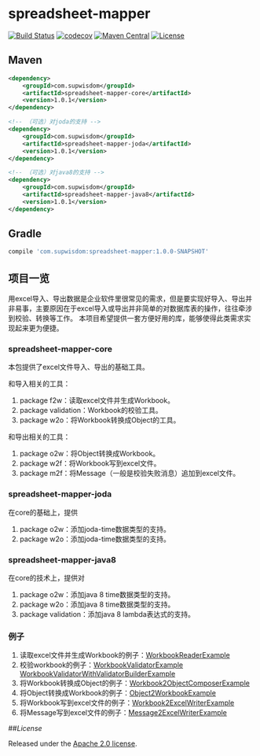 # spreadsheet-mapper
[![Build Status](https://travis-ci.org/supwisdom/spreadsheet-mapper.svg?branch=develop)](https://travis-ci.org/supwisdom/spreadsheet-mapper)
[![codecov](https://codecov.io/gh/supwisdom/spreadsheet-mapper/branch/develop/graph/badge.svg)](https://codecov.io/gh/supwisdom/spreadsheet-mapper)
[![Maven Central](https://maven-badges.herokuapp.com/maven-central/com.supwisdom/spreadsheet-mapper/badge.svg)](https://maven-badges.herokuapp.com/maven-central/com.supwisdom/spreadsheet-mapper)
[![License](https://img.shields.io/badge/license-Apache%202-4EB1BA.svg)](https://www.apache.org/licenses/LICENSE-2.0.html)

## Maven

```xml
<dependency>
    <groupId>com.supwisdom</groupId>
    <artifactId>spreadsheet-mapper-core</artifactId>
    <version>1.0.1</version>
</dependency>

<!-- （可选）对joda的支持 -->
<dependency>
    <groupId>com.supwisdom</groupId>
    <artifactId>spreadsheet-mapper-joda</artifactId>
    <version>1.0.1</version>
</dependency>

<!-- （可选）对java8的支持 -->
<dependency>
    <groupId>com.supwisdom</groupId>
    <artifactId>spreadsheet-mapper-java8</artifactId>
    <version>1.0.1</version>
</dependency>

```

## Gradle

``` groovy
compile 'com.supwisdom:spreadsheet-mapper:1.0.0-SNAPSHOT'
```

## 项目一览
 
用excel导入、导出数据是企业软件里很常见的需求，但是要实现好导入、导出并非易事，主要原因在于excel导入或导出并非简单的对数据库表的操作，往往牵涉到校验、转换等工作。
本项目希望提供一套方便好用的库，能够使得此类需求实现起来更为便捷。

### spreadsheet-mapper-core

本包提供了excel文件导入、导出的基础工具。

和导入相关的工具：

1. package f2w：读取excel文件并生成Workbook。
1. package validation：Workbook的校验工具。
1. package w2o：将Workbook转换成Object的工具。

和导出相关的工具：

1. package o2w：将Object转换成Workbook。
1. package w2f：将Workbook写到excel文件。
1. package m2f：将Message（一般是校验失败消息）追加到excel文件。

### spreadsheet-mapper-joda

在core的基础上，提供

1. package o2w：添加joda-time数据类型的支持。
1. package w2o：添加joda-time数据类型的支持。

### spreadsheet-mapper-java8

在core的技术上，提供对

1. package o2w：添加java 8 time数据类型的支持。
1. package w2o：添加java 8 time数据类型的支持。
1. package validation：添加java 8 lambda表达式的支持。

### 例子

1. 读取excel文件并生成Workbook的例子：[WorkbookReaderExample](examples/src/main/java/f2w/WorkbookReaderExample.java)
1. 校验workbook的例子：[WorkbookValidatorExample](examples/src/main/java/f2w/WorkbookValidatorExample.java) [WorkbookValidatorWithValidatorBuilderExample](examples/src/main/java/f2w/WorkbookValidatorWithValidatorBuilderExample.java)
1. 将Workbook转换成Object的例子：[Workbook2ObjectComposerExample](examples/src/main/java/f2w/Workbook2ObjectComposerExample.java)
1. 将Object转换成Workbook的例子：[Object2WorkbookExample](examples/src/main/java/f2w/Object2WorkbookExample.java)
1. 将Workbook写到excel文件的例子：[Workbook2ExcelWriterExample](examples/src/main/java/f2w/Workbook2ExcelWriterExample.java)
1. 将Message写到excel文件的例子：[Message2ExcelWriterExample](examples/src/main/java/f2w/Message2ExcelWriterExample.java)


##*License*

Released under the [Apache 2.0 license](license).
